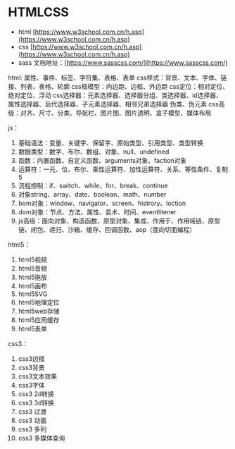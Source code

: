 # HTMLCSS

- html [https://www.w3school.com.cn/h.asp](https://www.w3school.com.cn/h.asp)
- css [https://www.w3school.com.cn/h.asp](https://www.w3school.com.cn/h.asp)
- sass 文档地址：[https://www.sasscss.com/](https://www.sasscss.com/)


html: 属性、事件、标签、字符集、表格、表单
css样式：背景、文本、字体、链接、列表、表格、轮廓
css框模型：内边距、边框、外边距
css定位：相对定位、绝对定位、浮动
css选择器：元素选择器、选择器分组、类选择器、id选择器、
          属性选择器、后代选择器、子元素选择器、相邻兄弟选择器
          伪类、伪元素
css高级：对齐、尺寸、分类、导航栏、图片图、图片透明、盒子模型、媒体布局

js：
1. 基础语法：变量、关键字、保留字、原始类型、引用类型、类型转换
2. 数据类型：数字、布尔、数组、对象、null、undefined
3. 函数：内置函数、自定义函数、arguments对象、faction对象
4. 运算符：一元、位、布尔、乘性运算符、加性运算符、关系、等性条件、复制5
5. 流程控制：if、switch、while、for、break、continue
6. 对象string、array、date、boolean、math、number
7. bom对象：window、navigator、screen、histrory、loction
8. dom对象：节点、方法、属性、袁术、时间、eventlitener
9. js高级：面向对象、构造函数、原型对象、集成、作用于、作用域链、原型链、闭包、递归、沙箱、缓存、回调函数、aop（面向切面编程）

html5：
1. html5视频
2. html5音频
3. html5拖放
4. html5画布
5. html5SVG
6. html5地理定位
7. html5web存储
8. html5应用缓存
9. html5表单

css3：
1. css3边框
2. css3背景
3. css3文本效果
4. css3字体
5. css3 2d转换
6. css3 3d转换
7. css3 过渡
8. css3 动画
9. css3 多列
10. css3 多媒体查询
